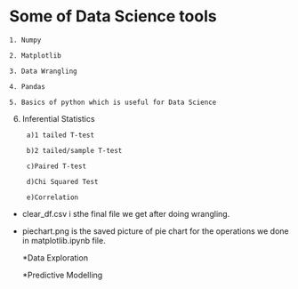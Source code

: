 # Some of Data Science tools

    1. Numpy

    2. Matplotlib

    3. Data Wrangling

    4. Pandas

    5. Basics of python which is useful for Data Science

  6. Inferential Statistics
  
          a)1 tailed T-test

          b)2 tailed/sample T-test

          c)Paired T-test

          d)Chi Squared Test

          e)Correlation


* clear_df.csv i sthe final file we get after doing wrangling.

* piechart.png is the  saved picture of pie chart for the operations we done in matplotlib.ipynb file.

    *Data Exploration

    *Predictive Modelling
